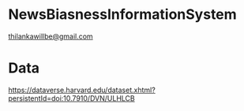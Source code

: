 # NewsBiasnessInformationSystem
thilankawillbe@gmail.com


# Data
https://dataverse.harvard.edu/dataset.xhtml?persistentId=doi:10.7910/DVN/ULHLCB
